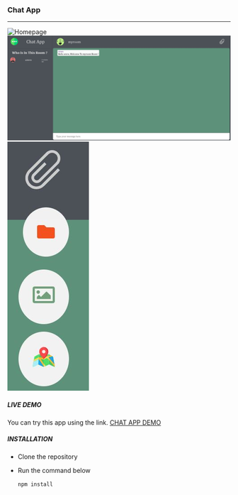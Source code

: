 ### Chat App

---

![Homepage](./homepage.jpg)
![Chatpage](./chatpage.jpg)
![Attach](./attach.jpg)

##### LIVE DEMO
You can try this app using the link.
[CHAT APP DEMO](https://advanced-chat-app.herokuapp.com/)

##### INSTALLATION

- Clone the repository

- Run the command below
    ```javascript
    npm install
    ```
